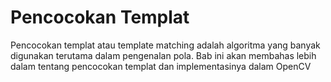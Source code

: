 # Pencocokan Templat

Pencocokan templat atau template matching adalah algoritma yang banyak digunakan terutama dalam pengenalan pola. Bab ini akan membahas lebih dalam tentang pencocokan templat dan implementasinya dalam OpenCV
